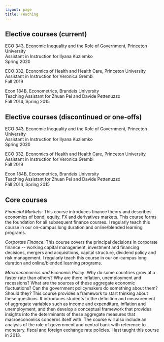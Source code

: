 ```yaml
---
layout: page
title: Teaching
---
```


## Elective courses (current)

ECO 343, Economic Inequality and the Role of Government, Princeton University  
Assistant in Instruction for Ilyana Kuziemko  
Spring 2020

ECO 332, Economics of Health and Health Care, Princeton University  
Assistant in Instruction for Veronica Grembi  
Fall 2019

Econ 184B, Econometrics, Brandeis University  
Teaching Assistant for Zhuan Pei and Davide Pettenuzzo  
Fall 2014, Spring 2015

## Elective courses (discontinued or one-offs)

ECO 343, Economic Inequality and the Role of Government, Princeton University  
Assistant in Instruction for Ilyana Kuziemko  
Spring 2020

ECO 332, Economics of Health and Health Care, Princeton University  
Assistant in Instruction for Veronica Grembi  
Fall 2019

Econ 184B, Econometrics, Brandeis University  
Teaching Assistant for Zhuan Pei and Davide Pettenuzzo  
Fall 2014, Spring 2015

## Core courses

*Financial Markets*: This course introduces finance theory and describes
economics of bond, equity, FX and derivatives markets. This course forms the
foundation for all subsequent finance courses. I regularly teach this course in
our on-campus long duration and online/blended learning programs.

*Corporate Finance*: This course covers the principal decisions in corporate
finance -- working capital management, investment and financing decisions,
mergers and acquisitions, capital structure, dividend policy and risk
management. I regularly teach this course in our on-campus long duration and
online/blended learning programs.

*Macroeconomics and Economic Policy*: Why do some countries grow at a faster
rate than others? Why are there inflation, unemployment and recessions? What are
the sources of these aggregate economic fluctuations? Can the government
policymakers do something about them? Should they? This course provides a
framework to start thinking about these questions. It introduces students to the
definition and measurement of aggregate variables such as income and
expenditure, inflation and unemployment, and then develop a conceptual framework
that provides insights into the determinants of these aggregate measures that
macroeconomics concerns itself with. The course will also include an analysis of
the role of government and central bank with reference to monetary, fiscal and
foreign exchange rate policies. I last taught this course in 2013.

